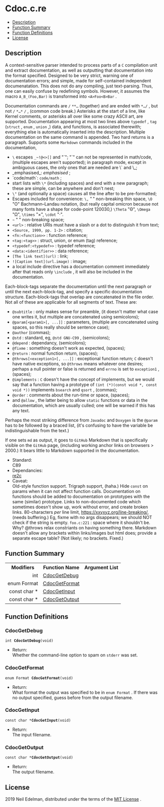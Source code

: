  # Cdoc\.c\.re #

 * [Description](#user-content-preamble)
 * [Function Summary](#user-content-summary)
 * [Function Definitions](#user-content-fn)
 * [License](#user-content-license)

 ## <a id = "user-content-preamble" name = "user-content-preamble">Description</a> ##

A context\-sensitive parser intended to process parts of a `C` compilation unit and extract documentation, as well as outputting that documentation into the format specified\. Designed to be very strict, warning one of documentation errors; and simple, made for self\-contained independent documenatation\. This does not do any compiling, just text\-parsing\. Thus, one can easily confuse by redefining symbols\. However, it assumes the macro `A_B_(Foo,Bar)` is transformed into `<A>Foo<B>Bar` \.

Documentation commands are `/` `**…` \(together\) and are ended with `*…/` , but not `/` `*…*` `/` , \(common code break\.\) Asterisks at the start of a line, like Kernel comments, or asterisks all over like some crazy ASCII art, are supported\. Documentation appearing at most two lines above `typedef` , `tag` \(`struct` , `enum` , `union` ,\) data, and functions, is associated therewith; everything else is automatically inserted into the description\. Multiple documentation on the same command is appended\. Two hard returns is a paragraph\. Supports some `Markdown` commands included in the documentation,

 * `\` escapes `_~!@<>[]` and "\`"; "\`" can not be represented in math/code, \(multiple escapes aren't supported\); in paragraph mode, except in ambiguous cases, the only ones that are needed are \\\` and \\\_;
 * \_emphasised\_: _emphasised_ ;
 * \`code/math\`: `code/math` ;
 * start lists with `\*` \(including spaces\) and end with a new paragraph; these are simple, can be anywhere and don't nest;
 * `\"` \(and optionally a space\) causes all the line after to be pre\-formatted;
 * Escapes included for convenience: `\,` "&#8239;" non\-breaking thin space, `\O` "&#927;" Bachmann–Landau notation, \(but really capital omicron because not many fonts have a shape for code\-point 120030,\) `\Theta` "&#920;", `\Omega` "&#937;", `\times` "&#215;", `\cdot` "&#183;"\.
 * `~` "&nbsp;" non\-breaking space;
 * `<url>` : relative URIs must have a slash or a dot to distinguish it from text;
 * `<Source, 1999, pp. 1-2>` : citation;
 * `<fn:<function>>` : function reference;
 * `<tag:<tag>>` : struct, union, or enum \(tag\) reference;
 * `<typedef:<typedef>>` : typedef reference;
 * `<data:<identifier>>` : data reference;
 * `[The link text](url)` : link;
 * `![Caption text](url.image)` : image;
 * a local include directive has a documentation comment immediately after that reads only `\include` , it will also be included in the documentation\.

Each\-block\-tags separate the documentation until the next paragraph or until the next each\-block\-tag, and specify a specific documentation structure\. Each\-block\-tags that overlap are concatenated in the file order\. Not all of these are applicable for all segments of text\. These are:

 * `@subtitle` : only makes sense for preamble, \(it doesn't matter what case one writes it, but multiple are concatenated using semicolons\);
 * `@param[<param1>[, ...]]` : parameters, \(multiple are concatenated using spaces, so this really should be sentence case\);
 * `@author` \(commas\);
 * `@std` : standard, eg, `@std GNU-C99` , \(semicolons\);
 * `@depend` : dependancy, \(semicolons\);
 * `@fixme` : something doesn't work as expected, \(spaces\);
 * `@return` : normal function return, \(spaces\);
 * `@throws[<exception1>[, ...]]` : exceptional function return; `C` doesn't have native exceptions, so `@throws` means whatever one desires; perhaps a null pointer or false is returned and `errno` is set to `exception1` , \(spaces\);
 * `@implements` : `C` doesn't have the concept of implements, but we would say that a function having a prototype of `(int (*)(const void *, const void *))` implements `bsearch` and `qsort` , \(commas\);
 * `@order` : comments about the run\-time or space, \(spaces\);
 * and `@allow` , the latter being to allow `static` functions or data in the documentation, which are usually culled; one will be warned if this has any text\.

Perhaps the most striking difference from `Javadoc` and `Doxygen` is the `@param` has to be followed by a braced list, \(it's confusing to have the variable be indistinguishable from the text\.\)

If one sets `md` as output, it goes to `GitHub` Markdown that is specifically visible on the `GitHub` page, \(including working anchor links on browsers > 2000\.\) It bears little to Markdown supported in the documentation\.



 * Standard:  
   C89
 * Dependancies:  
   [re2c](http://re2c.org/)
 * Caveat:  
   Old\-style function support\. Trigraph support, \(haha\.\) Hide `const` on params when it can not affect function calls\. Documentation on functions should be added to documentation on prototypes with the same \(similar\) prototype\. Links to non\-documented code which sometimes doesn't show up, work without error, and create broken links\. 80\-characters _per_ line limit, [https://xxyxyz\.org/line\-breaking/](https://xxyxyz.org/line-breaking/), \(needs buffering\.\) Eg, fixme with no args disappears; we should NOT check if the string is empty\. `foo.c:221` : space where it shouldn't be\. Why? @throws relax constriants on having something there\. Markdown doesn't allow any brackets within links/images but html does; provide a separate escape table? \(Not likely; no brackets\. Fixed\.\)


 ## <a id = "user-content-summary" name = "user-content-summary">Function Summary</a> ##

<table>

<tr><th>Modifiers</th><th>Function Name</th><th>Argument List</th></tr>

<tr><td align = right>int</td><td><a href = "#user-content-fn-155d6ff">CdocGetDebug</a></td><td></td></tr>

<tr><td align = right>enum Format</td><td><a href = "#user-content-fn-334aa1ab">CdocGetFormat</a></td><td></td></tr>

<tr><td align = right>const char *</td><td><a href = "#user-content-fn-7ee5d21c">CdocGetInput</a></td><td></td></tr>

<tr><td align = right>const char *</td><td><a href = "#user-content-fn-18fcd065">CdocGetOutput</a></td><td></td></tr>

</table>



 ## <a id = "user-content-fn" name = "user-content-fn">Function Definitions</a> ##

 ### <a id = "user-content-fn-155d6ff" name = "user-content-fn-155d6ff">CdocGetDebug</a> ###

<code>int <strong>CdocGetDebug</strong>(void)</code>

 - Return:  
   Whether the command\-line option to spam on `stderr` was set\.




 ### <a id = "user-content-fn-334aa1ab" name = "user-content-fn-334aa1ab">CdocGetFormat</a> ###

<code>enum Format <strong>CdocGetFormat</strong>(void)</code>

 - Return:  
   What format the output was specified to be in `enum Format` \. If there was no output specified, guess before from the output filename\.




 ### <a id = "user-content-fn-7ee5d21c" name = "user-content-fn-7ee5d21c">CdocGetInput</a> ###

<code>const char *<strong>CdocGetInput</strong>(void)</code>

 - Return:  
   The input filename\.




 ### <a id = "user-content-fn-18fcd065" name = "user-content-fn-18fcd065">CdocGetOutput</a> ###

<code>const char *<strong>CdocGetOutput</strong>(void)</code>

 - Return:  
   The output filename\.






 ## <a id = "user-content-license" name = "user-content-license">License</a> ##

2019 Neil Edelman, distributed under the terms of the [MIT License](https://opensource.org/licenses/MIT) \.



